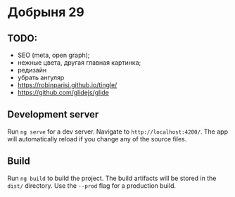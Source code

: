 # Добрыня 29

## TODO:
* SEO (meta, open graph);
* нежные цвета, другая главная картинка; 
* редизайн
* убрать ангуляр
* https://robinparisi.github.io/tingle/
* https://github.com/glidejs/glide

## Development server

Run `ng serve` for a dev server. Navigate to `http://localhost:4200/`. The app will automatically reload if you change any of the source files.

## Build

Run `ng build` to build the project. The build artifacts will be stored in the `dist/` directory. Use the `--prod` flag for a production build.
